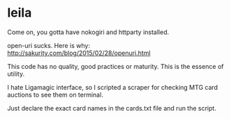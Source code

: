 # leila
Come on, you gotta have nokogiri and httparty installed.

open-uri sucks. Here is why: http://sakurity.com/blog/2015/02/28/openuri.html

This code has no quality, good practices or maturity. This is the essence of utility.


I hate Ligamagic interface, so I scripted a scraper for checking MTG card auctions to see them on terminal.



Just declare the exact card names in the cards.txt file and run the script. 


